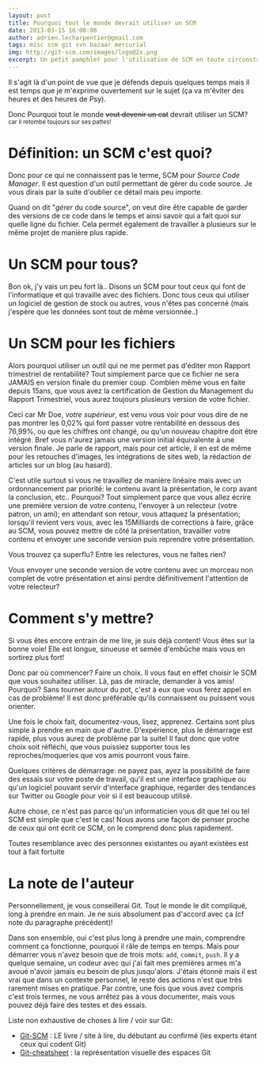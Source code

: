 ```yaml
---
layout: post
title: Pourquoi tout le monde devrait utiliser un SCM
date: 2013-03-15 16:00:00
author: adrien.lecharpentier@gmail.com
tags: misc scm git svn bazaar mercurial
img: http://git-scm.com/images/logo@2x.png
excerpt: Un petit pamphlet pour l'utilisation de SCM en toute circonstance
---
```


Il s'agit là d'un point de vue que je défends depuis quelques temps mais il est temps que je m'exprime ouvertement sur le sujet (ça va m'éviter des heures et des heures de Psy).

Donc <span class="lead">Pourquoi tout le monde ~~veut devenir un cat~~ devrait utiliser un SCM?</span> <small>car il retombe toujours sur ses pattes!</small>

# Définition: un SCM c'est quoi?
Donc pour ce qui ne connaissent pas le terme, SCM pour _Source Code Manager_. Il est question d'un outil permettant de gérer du code source. Je vous dirais par la suite d'oublier ce détail mais peu importe. 

Quand on dit "_gérer_ du code source", on veut dire être capable de garder des versions de ce code dans le temps et ainsi savoir qui a fait quoi sur quelle ligne du fichier. Cela permet également de travailler à plusieurs sur le même projet de manière plus rapide. 

# Un SCM pour tous?
Bon ok, j'y vais un peu fort là.. Disons un SCM pour tout ceux qui font de l'informatique et qui travaille avec des fichiers. Donc tous ceux qui utiliser un logiciel de gestion de stock ou autres, vous n'êtes pas concerné (mais j'espère que les données sont tout de même versionnée..)

# Un SCM pour les fichiers
Alors pourquoi utiliser un outil qui ne me permet pas d'éditer mon Rapport trimestriel de rentabilité? Tout simplement parce que ce fichier ne sera JAMAIS en version finale du premier coup. Combien même vous en faite depuis 15ans, que vous avez la certification de Gestion du Management du Rapport Trimestriel, vous aurez toujours plusieurs version de votre fichier. 

Ceci car Mr Doe, _votre supérieur_, est venu vous voir pour vous dire de ne pas montrer les 0,02% qui font passer votre rentabilité en dessous des 76,99%, ou que les chiffres ont changé, ou qu'un nouveau chapitre doit être intégré. Bref vous n'aurez jamais une version initial équivalente à une version finale. Je parle de rapport, mais pour cet article, il en est de même pour les retouches d'images, les intégrations de sites web, la rédaction de articles sur un blog (au hasard).

C'est utile surtout si vous ne travaillez de manière linéaire mais avec un ordonnancement par priorité: le contenu avant la présentation, le corp avant la conclusion, etc.. Pourquoi? Tout simplement parce que vous allez écrire une première version de votre contenu, l'envoyer à un relecteur (votre patron, un ami); en attendant son retour, vous attaquez la présentation; lorsqu'il revient vers vous, avec les 15Milliards de corrections à faire, grâce au SCM, vous pouvez mettre de côté la présentation, travailler votre contenu et envoyer une seconde version puis reprendre votre présentation. 

Vous trouvez ça superflu? Entre les relectures, vous ne faites rien?

Vous envoyer une seconde version de votre contenu avec un morceau non complet de votre présentation et ainsi perdre définitivement l'attention de votre relecteur?

# Comment s'y mettre?
Si vous êtes encore entrain de me lire, je suis déjà content! Vous êtes sur la bonne voie! Elle est longue, sinueuse et semée d'embûche mais vous en sortirez plus fort!

Donc par où commencer? Faire un choix. Il vous faut en effet choisir le SCM que vous souhaitez utiliser. Là, pas de miracle, demander à vos amis! Pourquoi? Sans tourner autour du pot, c'est à eux que vous ferez appel en cas de problème! Il est donc préférable qu'ils connaissent ou puissent vous orienter.

Une fois le choix fait, documentez-vous, lisez, apprenez. Certains sont plus simple à prendre en main que d'autre. D'expérience, plus le démarrage est rapide, plus vous aurez de problème par la suite! Il faut donc que votre choix soit réfléchi, que vous puissiez supporter tous les reproches/moqueries que vos amis pourront vous faire.

Quelques critères de démarrage: ne payez pas, ayez la possibilité de faire des essais sur votre poste de travail, qu'il est une interface graphique ou qu'un logiciel pouvant servir d'interface graphique, regarder des tendances sur Twitter ou Google pour voir si il est beaucoup utilisé. 

Autre chose, ce n'est pas parce qu'un informaticien vous dit que tel ou tel SCM est simple que c'est le cas! Nous avons une façon de penser proche de ceux qui ont écrit ce SCM, on le comprend donc plus rapidement.

<div class="row"><div class="well well-large offset3 span6 text-center text-warning">Toutes resemblance avec des personnes existantes ou ayant existées est tout à fait fortuite</div></div>

# La note de l'auteur
Personnellement, je vous conseillerai Git. Tout le monde le dit compliqué, long à prendre en main. Je ne suis absolument pas d'accord avec ça (cf note du paragraphe précédent)!

Dans son ensemble, oui c'est plus long à prendre une main, comprendre comment ça fonctionne, pourquoi il râle de temps en temps. Mais pour démarrer vous n'avez besoin que de trois mots: `add`, `commit`, `push`. Il y a quelque semaine, un codeur avec qui j'ai fait mes premières armes m'a avoué n'avoir jamais eu besoin de plus jusqu'alors. J'étais étonné mais il est vrai que dans un contexte personnel, le reste des actions n'est que très rarement mises en pratique. Par contre, une fois que vous avez compris c'est trois termes, ne vous arrêtez pas à vous documenter, mais vous pouvez déjà faire des testes et des essais.

Liste non exhaustive de choses à lire / voir sur Git:

 - [Git-SCM](http://git-scm.com) : LE livre / site à lire, du débutant au confirmé (les experts étant ceux qui codent Git)
 - [Git-cheatsheet](http://www.ndpsoftware.com/git-cheatsheet.html) : la représentation visuelle des espaces Git

